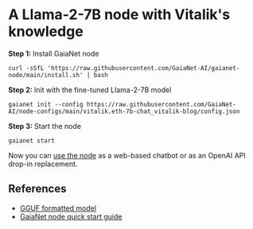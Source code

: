 # A Llama-2-7B node with Vitalik's knowledge

**Step 1:** Install GaiaNet node

```
curl -sSfL 'https://raw.githubusercontent.com/GaiaNet-AI/gaianet-node/main/install.sh' | bash
```

**Step 2:** Init with the fine-tuned Llama-2-7B model

```
gaianet init --config https://raw.githubusercontent.com/GaiaNet-AI/node-configs/main/vitalik.eth-7b-chat_vitalik-blog/config.json
```

**Step 3:** Start the node

```
gaianet start
```

Now you can [use the node](https://docs.gaianet.ai/user-guide/mynode) as a web-based chatbot or as an OpenAI API drop-in replacement.

## References

* [GGUF formatted model](https://huggingface.co/gaianet/vitalik.eth-7b)
* [GaiaNet node quick start guide](https://docs.gaianet.ai/node-guide/quick-start)
